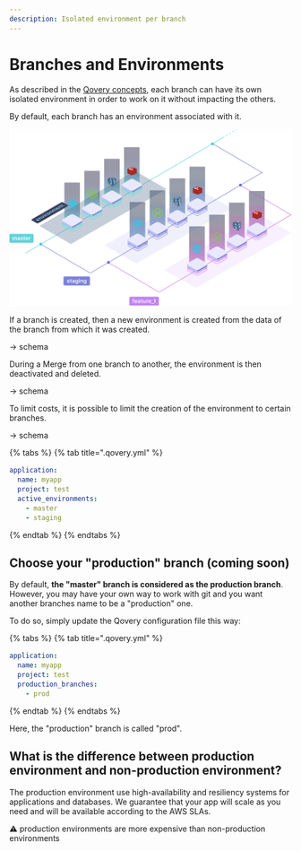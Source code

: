 ```yaml
---
description: Isolated environment per branch
---
```


# Branches and Environments

As described in the [Qovery concepts](../concepts.md), each branch can have its own isolated environment in order to work on it without impacting the others.

By default, each branch has an environment associated with it.

![](../.gitbook/assets/q_branch_model.png)

If a branch is created, then a new environment is created from the data of the branch from which it was created.

-&gt; schema

During a Merge from one branch to another, the environment is then deactivated and deleted.

-&gt; schema

To limit costs, it is possible to limit the creation of the environment to certain branches.

-&gt; schema

{% tabs %}
{% tab title=".qovery.yml" %}
```yaml
application:
  name: myapp
  project: test
  active_environments:
    - master
    - staging
```
{% endtab %}
{% endtabs %}

## Choose your "production" branch \(coming soon\)

By default, **the "master" branch is considered as the production branch**. However, you may have your own way to work with git and you want another branches name to be a "production" one.

To do so, simply update the Qovery configuration file this way:

{% tabs %}
{% tab title=".qovery.yml" %}
```yaml
application:
  name: myapp
  project: test
  production_branches:
    - prod
```
{% endtab %}
{% endtabs %}

Here, the "production" branch is called "prod".

## What is the difference between production environment and non-production environment?

The production environment use high-availability and resiliency systems for applications and databases. We guarantee that your app will scale as you need and will be available according to the AWS SLAs.

⚠️ production environments are more expensive than non-production environments

